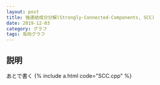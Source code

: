 ```yaml
---
layout: post
title: 強連結成分分解(Strongly-Connected-Components, SCC)
date: 2019-12-03
category: グラフ
tags: 有向グラフ
---
```


## 説明
あとで書く
{% include a.html code="SCC.cpp" %}